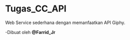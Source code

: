 # Tugas_CC_API

Web Service sederhana dengan memanfaatkan API Giphy.

-Dibuat oleh <b>@Farrid_Jr</b>